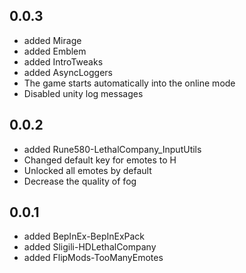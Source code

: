 ## 0.0.3

- added Mirage
- added Emblem
- added IntroTweaks
- added AsyncLoggers
- The game starts automatically into the online mode
- Disabled unity log messages

## 0.0.2
- added Rune580-LethalCompany_InputUtils
- Changed default key for emotes to H
- Unlocked all emotes by default
- Decrease the quality of fog

## 0.0.1
- added BepInEx-BepInExPack
- added Sligili-HDLethalCompany
- added FlipMods-TooManyEmotes